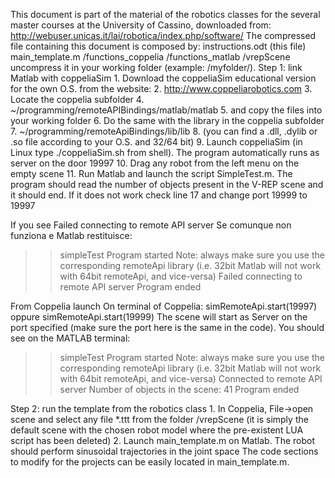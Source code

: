This document is part of the material of the robotics classes for the several master courses at the University of Cassino, downloaded from:
http://webuser.unicas.it/lai/robotica/index.php/software/
The compressed file containing this document is composed by:
	instructions.odt (this file)
	main_template.m
	/functions_coppelia
	/functions_matlab
	/vrepScene
uncompress it in your working folder (example: /myfolder/).
Step 1: link Matlab with coppeliaSim
	1.	Download the coppeliaSim educational version for the own O.S. from the website:
	2.	http://www.coppeliarobotics.com
	3.	Locate the coppelia subfolder
	4.	~/programming/remoteAPIBindings/matlab/matlab 
	5.	and copy the files into your working folder
	6.	Do the same with the library in the coppelia subfolder
	7.	~/programming/remoteApiBindings/lib/lib
	8.	(you can find a .dll, .dylib or .so file according to your O.S. and 32/64 bit)
	9.	Launch coppeliaSim (in Linux type ./coppeliaSim.sh from shell).  The program automatically runs as server on the door 19997
	10.	Drag any robot from the left menu on the empty scene
	11.	Run Matlab and launch the script SimpleTest.m. The program should read the number of objects present in the V-REP scene and it should end. If it does not work check line 17 and change port 19999 to 19997

If you see Failed connecting to remote API server
Se comunque non funziona e Matlab restituisce:
>> simpleTest
Program started
Note: always make sure you use the corresponding remoteApi library
(i.e. 32bit Matlab will not work with 64bit remoteApi, and vice-versa)
Failed connecting to remote API server
Program ended

From Coppelia launch
On terminal of Coppelia: simRemoteApi.start(19997) oppure simRemoteApi.start(19999)
The scene will start as Server on the port specified (make sure the port here is the same in the code). You should see on the MATLAB terminal:
>> simpleTest
Program started
Note: always make sure you use the corresponding remoteApi library
(i.e. 32bit Matlab will not work with 64bit remoteApi, and vice-versa)
Connected to remote API server
Number of objects in the scene: 41
Program ended

Step 2: run the template from the robotics class
	1.	In Coppelia, File->open scene and select any file *.ttt from the folder /vrepScene (it is simply the default scene with the chosen robot model where the pre-existent LUA script has been deleted)
	2.	Launch main_template.m on Matlab. The robot should perform sinusoidal trajectories in the joint space
The code sections to modify for the projects can be easily located in main_template.m.


